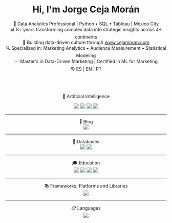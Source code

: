 <div align="center">
  <h1>Hi, I'm Jorge Ceja Morán</h1>
  
  🎯 Data Analytics Professional | Python • SQL • Tableau | Mexico City
  <br>
  📊 8+ years transforming complex data into strategic insights across 4+ continents
  <br>
  🎵 Building data-driven culture through www.cejamoran.com 
  <br>
  🔍 Specialized in: Marketing Analytics • Audience Measurement • Statistical Modeling
  <br>
  📈 Master's in Data-Driven Marketing | Certified in ML for Marketing
  <br>
  🌎 ES | EN | PT

  <br>
  <br>
  
  🤖 Artificial Intelligence
  <br>

  <img src="https://img.shields.io/badge/chatGPT-74aa9c?style=for-the-badge&logo=openai&logoColor=white">
  <img src="https://img.shields.io/badge/github_copilot-8957E5?style=for-the-badge&logo=github-copilot&logoColor=white">
  <img src="https://img.shields.io/badge/google%20assistant-4285F4?style=for-the-badge&logo=google%20assistant&logoColor=white">
  <img src="https://img.shields.io/badge/google%20gemini-8E75B2?style=for-the-badge&logo=google%20gemini&logoColor=white">
</div>

---

<div align="center">
  📝 Blog
  <br>
  <img src="https://img.shields.io/badge/ghost-000?style=for-the-badge&logo=ghost&logoColor=%23F7DF1E">
</div>

---

<div align="center">
  💾 Databases
  <br>
  <img src="https://img.shields.io/badge/Microsoft%20SQL%20Server-CC2927?style=for-the-badge&logo=microsoft%20sql%20server&logoColor=white">
  <img src="https://img.shields.io/badge/mysql-4479A1.svg?style=for-the-badge&logo=mysql&logoColor=white">
</div>

---

<div align="center">
  🎓 Education
  <br>
  <img src="https://img.shields.io/badge/Coursera-%230056D2.svg?style=for-the-badge&logo=Coursera&logoColor=white">
  <img src="https://img.shields.io/badge/Datacamp-05192D?style=for-the-badge&logo=datacamp&logoColor=03E860">
  <img src="https://img.shields.io/badge/Google%20Scholar-4285F4?style=for-the-badge&logo=google-scholar&logoColor=white">
  <img src="https://img.shields.io/badge/Udemy-A435F0?style=for-the-badge&logo=Udemy&logoColor=white">
</div>

---

<div align="center">
  📚 Frameworks, Platforms and Libraries
  <br>
  <img src="https://img.shields.io/badge/WordPress-%23117AC9.svg?style=for-the-badge&logo=WordPress&logoColor=white">
</div>

---

<div align="center">
  📋 Languages
  <br>
  <img src="https://img.shields.io/badge/python-3670A0?style=for-the-badge&logo=python&logoColor=ffdd54">
</div>
